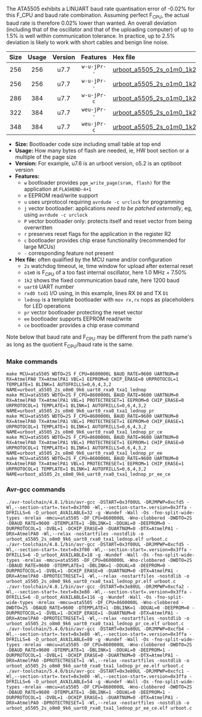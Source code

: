The ATA5505 exhibits a LINUART baud rate quantisation error of -0.02% for this F_CPU and baud rate combination. Assuming perfect F<sub>CPU</sub>, the actual baud rate is therefore 0.02% lower than wanted. An overall deviation (including that of the oscillator and that of the uploading computer) of up to 1.5% is well within communication tolerance. In practice, up to 2.5% deviation is likely to work with short cables and benign line noise.

|Size|Usage|Version|Features|Hex file|
|:-:|:-:|:-:|:-:|:--|
|256|256|u7.7|`w-u-jPr--`|[urboot_a5505_2s_o1m0_1k2_uart0_rxa0_txa1_lednop.hex](https://raw.githubusercontent.com/stefanrueger/urboot.hex/main/mcus/ata5505/watchdog_2_s/internal_oscillator_o%2B7.50%25/%2B1m000000_hz/%2B%2B%2B1k2_baud/uart0_rxa0_txa1/lednop/urboot_a5505_2s_o1m0_1k2_uart0_rxa0_txa1_lednop.hex)|
|256|256|u7.7|`w-u-jPr--`|[urboot_a5505_2s_o1m0_1k2_uart0_rxa0_txa1_lednop_pr.hex](https://raw.githubusercontent.com/stefanrueger/urboot.hex/main/mcus/ata5505/watchdog_2_s/internal_oscillator_o%2B7.50%25/%2B1m000000_hz/%2B%2B%2B1k2_baud/uart0_rxa0_txa1/lednop/urboot_a5505_2s_o1m0_1k2_uart0_rxa0_txa1_lednop_pr.hex)|
|286|384|u7.7|`w-u-jPr-c`|[urboot_a5505_2s_o1m0_1k2_uart0_rxa0_txa1_lednop_pr_ce.hex](https://raw.githubusercontent.com/stefanrueger/urboot.hex/main/mcus/ata5505/watchdog_2_s/internal_oscillator_o%2B7.50%25/%2B1m000000_hz/%2B%2B%2B1k2_baud/uart0_rxa0_txa1/lednop/urboot_a5505_2s_o1m0_1k2_uart0_rxa0_txa1_lednop_pr_ce.hex)|
|322|384|u7.7|`weu-jPr--`|[urboot_a5505_2s_o1m0_1k2_uart0_rxa0_txa1_lednop_pr_ee.hex](https://raw.githubusercontent.com/stefanrueger/urboot.hex/main/mcus/ata5505/watchdog_2_s/internal_oscillator_o%2B7.50%25/%2B1m000000_hz/%2B%2B%2B1k2_baud/uart0_rxa0_txa1/lednop/urboot_a5505_2s_o1m0_1k2_uart0_rxa0_txa1_lednop_pr_ee.hex)|
|348|384|u7.7|`weu-jPr-c`|[urboot_a5505_2s_o1m0_1k2_uart0_rxa0_txa1_lednop_pr_ee_ce.hex](https://raw.githubusercontent.com/stefanrueger/urboot.hex/main/mcus/ata5505/watchdog_2_s/internal_oscillator_o%2B7.50%25/%2B1m000000_hz/%2B%2B%2B1k2_baud/uart0_rxa0_txa1/lednop/urboot_a5505_2s_o1m0_1k2_uart0_rxa0_txa1_lednop_pr_ee_ce.hex)|

- **Size:** Bootloader code size including small table at top end
- **Usage:** How many bytes of flash are needed, ie, HW boot section or a multiple of the page size
- **Version:** For example, u7.6 is an urboot version, o5.2 is an optiboot version
- **Features:**
  + `w` bootloader provides `pgm_write_page(sram, flash)` for the application at `FLASHEND-4+1`
  + `e` EEPROM read/write support
  + `u` uses urprotocol requiring `avrdude -c urclock` for programming
  + `j` vector bootloader: applications *need to be patched externally*, eg, using `avrdude -c urclock`
  + `P` vector bootloader only: protects itself and reset vector from being overwritten
  + `r` preserves reset flags for the application in the register R2
  + `c` bootloader provides chip erase functionality (recommended for large MCUs)
  + `-` corresponding feature not present
- **Hex file:** often qualified by the MCU name and/or configuration
  + `2s` watchdog timeout, ie, time window for upload after external reset
  + `o1m0` is F<sub>CPU</sub> of a too fast internal oscillator, here 1.0 MHz + 7.50%
  + `1k2` shows the fixed communication baud rate, here 1200 baud
  + `uart0` UART number
  + `rxd0 txd1` I/O using, in this example, lines RX `D0` and TX `D1`
  + `lednop` is a template bootloader with `mov rx,rx` nops as placeholders for LED operations
  + `pr` vector bootloader protecting the reset vector
  + `ee` bootloader supports EEPROM read/write
  + `ce` bootloader provides a chip erase command


Note below that baud rate and F<sub>CPU</sub> may be different from the path name's as long as the quotient F<sub>CPU</sub>/baud rate is the same.

### Make commands
```
make MCU=ata5505 WDTO=2S F_CPU=8600000L BAUD_RATE=9600 UARTNUM=0 RX=AtmelPA0 TX=AtmelPA1 VBL=1 EEPROM=0 CHIP_ERASE=0 URPROTOCOL=1 TEMPLATE=1 BLINK=1 AUTOFRILLS=0,6,4,3,2 NAME=urboot_a5505_2s_o8m0_9k6_uart0_rxa0_txa1_lednop
make MCU=ata5505 WDTO=2S F_CPU=8600000L BAUD_RATE=9600 UARTNUM=0 RX=AtmelPA0 TX=AtmelPA1 VBL=1 PROTECTRESET=1 EEPROM=0 CHIP_ERASE=0 URPROTOCOL=1 TEMPLATE=1 BLINK=1 AUTOFRILLS=0,6,4,3,2 NAME=urboot_a5505_2s_o8m0_9k6_uart0_rxa0_txa1_lednop_pr
make MCU=ata5505 WDTO=2S F_CPU=8600000L BAUD_RATE=9600 UARTNUM=0 RX=AtmelPA0 TX=AtmelPA1 VBL=1 PROTECTRESET=1 EEPROM=0 CHIP_ERASE=1 URPROTOCOL=1 TEMPLATE=1 BLINK=1 AUTOFRILLS=0,6,4,3,2 NAME=urboot_a5505_2s_o8m0_9k6_uart0_rxa0_txa1_lednop_pr_ce
make MCU=ata5505 WDTO=2S F_CPU=8600000L BAUD_RATE=9600 UARTNUM=0 RX=AtmelPA0 TX=AtmelPA1 VBL=1 PROTECTRESET=1 EEPROM=1 CHIP_ERASE=0 URPROTOCOL=1 TEMPLATE=1 BLINK=1 AUTOFRILLS=0,6,4,3,2 NAME=urboot_a5505_2s_o8m0_9k6_uart0_rxa0_txa1_lednop_pr_ee
make MCU=ata5505 WDTO=2S F_CPU=8600000L BAUD_RATE=9600 UARTNUM=0 RX=AtmelPA0 TX=AtmelPA1 VBL=1 PROTECTRESET=1 EEPROM=1 CHIP_ERASE=1 URPROTOCOL=1 TEMPLATE=1 BLINK=1 AUTOFRILLS=0,6,4,3,2 NAME=urboot_a5505_2s_o8m0_9k6_uart0_rxa0_txa1_lednop_pr_ee_ce
```

### Avr-gcc commands
```
./avr-toolchain/4.8.1/bin/avr-gcc -DSTART=0x3f00UL -DRJMPWP=0xcfd5 -Wl,--section-start=.text=0x3f00 -Wl,--section-start=.version=0x3ffa -DFRILLS=6 -D_urboot_AVAILABLE=32 -g -Wundef -Wall -Os -fno-split-wide-types -mrelax -mmcu=ata5505 -DF_CPU=8600000L -Wno-clobbered -DWDTO=2S -DBAUD_RATE=9600 -DTEMPLATE=1 -DBLINK=1 -DDUAL=0 -DEEPROM=0 -DURPROTOCOL=1 -DVBL=1 -DCHIP_ERASE=0 -DUARTNUM=0 -DTX=AtmelPA1 -DRX=AtmelPA0 -Wl,--relax -nostartfiles -nostdlib -o urboot_a5505_2s_o8m0_9k6_uart0_rxa0_txa1_lednop.elf urboot.c
./avr-toolchain/4.8.1/bin/avr-gcc -DSTART=0x3f00UL -DRJMPWP=0xcfd5 -Wl,--section-start=.text=0x3f00 -Wl,--section-start=.version=0x3ffa -DFRILLS=6 -D_urboot_AVAILABLE=18 -g -Wundef -Wall -Os -fno-split-wide-types -mrelax -mmcu=ata5505 -DF_CPU=8600000L -Wno-clobbered -DWDTO=2S -DBAUD_RATE=9600 -DTEMPLATE=1 -DBLINK=1 -DDUAL=0 -DEEPROM=0 -DURPROTOCOL=1 -DVBL=1 -DCHIP_ERASE=0 -DUARTNUM=0 -DTX=AtmelPA1 -DRX=AtmelPA0 -DPROTECTRESET=1 -Wl,--relax -nostartfiles -nostdlib -o urboot_a5505_2s_o8m0_9k6_uart0_rxa0_txa1_lednop_pr.elf urboot.c
./avr-toolchain/4.8.1/bin/avr-gcc -DSTART=0x3e80UL -DRJMPWP=0xcfa2 -Wl,--section-start=.text=0x3e80 -Wl,--section-start=.version=0x3ffa -DFRILLS=6 -D_urboot_AVAILABLE=116 -g -Wundef -Wall -Os -fno-split-wide-types -mrelax -mmcu=ata5505 -DF_CPU=8600000L -Wno-clobbered -DWDTO=2S -DBAUD_RATE=9600 -DTEMPLATE=1 -DBLINK=1 -DDUAL=0 -DEEPROM=0 -DURPROTOCOL=1 -DVBL=1 -DCHIP_ERASE=1 -DUARTNUM=0 -DTX=AtmelPA1 -DRX=AtmelPA0 -DPROTECTRESET=1 -Wl,--relax -nostartfiles -nostdlib -o urboot_a5505_2s_o8m0_9k6_uart0_rxa0_txa1_lednop_pr_ce.elf urboot.c
./avr-toolchain/5.4.0/bin/avr-gcc -DSTART=0x3e80UL -DRJMPWP=0xcfb4 -Wl,--section-start=.text=0x3e80 -Wl,--section-start=.version=0x3ffa -DFRILLS=6 -D_urboot_AVAILABLE=80 -g -Wundef -Wall -Os -fno-split-wide-types -mrelax -mmcu=ata5505 -DF_CPU=8600000L -Wno-clobbered -DWDTO=2S -DBAUD_RATE=9600 -DTEMPLATE=1 -DBLINK=1 -DDUAL=0 -DEEPROM=1 -DURPROTOCOL=1 -DVBL=1 -DCHIP_ERASE=0 -DUARTNUM=0 -DTX=AtmelPA1 -DRX=AtmelPA0 -DPROTECTRESET=1 -Wl,--relax -nostartfiles -nostdlib -o urboot_a5505_2s_o8m0_9k6_uart0_rxa0_txa1_lednop_pr_ee.elf urboot.c
./avr-toolchain/5.4.0/bin/avr-gcc -DSTART=0x3e80UL -DRJMPWP=0xcfc1 -Wl,--section-start=.text=0x3e80 -Wl,--section-start=.version=0x3ffa -DFRILLS=6 -D_urboot_AVAILABLE=54 -g -Wundef -Wall -Os -fno-split-wide-types -mrelax -mmcu=ata5505 -DF_CPU=8600000L -Wno-clobbered -DWDTO=2S -DBAUD_RATE=9600 -DTEMPLATE=1 -DBLINK=1 -DDUAL=0 -DEEPROM=1 -DURPROTOCOL=1 -DVBL=1 -DCHIP_ERASE=1 -DUARTNUM=0 -DTX=AtmelPA1 -DRX=AtmelPA0 -DPROTECTRESET=1 -Wl,--relax -nostartfiles -nostdlib -o urboot_a5505_2s_o8m0_9k6_uart0_rxa0_txa1_lednop_pr_ee_ce.elf urboot.c
```

